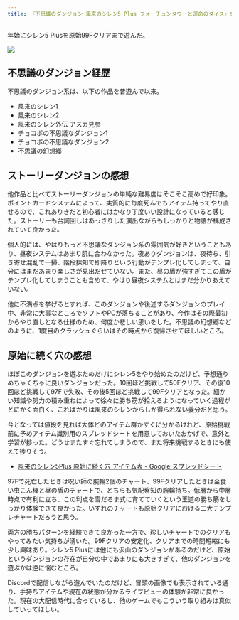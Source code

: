 ```yaml
---
title: 『不思議のダンジョン 風来のシレン5 Plus フォーチュンタワーと運命のダイス』をやった
---
```

年始にシレン5 Plusを原始99Fクリアまで遊んだ。

![](https://lh4.googleusercontent.com/XmABO1lXOSSN3BNFttdeXAGcOxY1qi6QS6QXWcGaj52v5r27ZKxRweHsvHLyHU5QmK5iR8jptLv8Yv8MsQjZl3GzLBzCywp0OOO89m34tb2Jo2e3LKY2LPyGACuPnJeqb8yVA3Z-D_zMc6IafmfKDCI)

不思議のダンジョン経歴
-----------

不思議のダンジョン系は、以下の作品を昔遊んで以来。

*   風来のシレン1
*   風来のシレン2
*   風来のシレン外伝 アスカ見参
*   チョコボの不思議なダンジョン1
*   チョコボの不思議なダンジョン2
*   不思議の幻想郷

ストーリーダンジョンの感想
-------------

他作品と比べてストーリーダンジョンの単純な難易度はそこそこ高めで好印象。ポイントカードシステムによって、実質的に毎度死んでもアイテム持ってやり直せるので、これありきだと初心者にはかなり丁度いい設計になっていると感じた。ストーリーも台詞回しはあっさりした演出ながらもしっかりと物語が構成されていて良かった。

個人的には、やはりもっと不思議なダンジョン系の雰囲気が好きということもあり、昼夜システムはあまり肌に合わなかった。夜ありダンジョンは、夜待ち、引き寄せ混乱で一掃、階段探知で即降りという行動がテンプレ化してしまって、自分にはまだあまり楽しさが見出だせていない。また、昼の盾が強すぎてこの盾がテンプレ化してしまうことも含めて、やはり昼夜システムとはまだ分かりあえていない。

他に不満点を挙げるとすれば、このダンジョンや後述するダンジョンのプレイ中、非常に大事なところでソフトやPCが落ちることがあり、今作はその際最初からやり直しとなる仕様のため、何度か悲しい思いをした。不思議の幻想郷などのように、1度目のクラッシュぐらいはその時点から復帰させてほしいところ。

原始に続く穴の感想
---------

ほぼこのダンジョンを遊ぶためだけにシレン5をやり始めたのだけど、予想通りめちゃくちゃに良いダンジョンだった。10回ほど挑戦して50Fクリア、その後10回ほど挑戦して97Fで失敗、その後5回ほど挑戦して99Fクリアとなった。細かい知識や努力の積み重ねによって徐々に勝ち筋が拾えるようになっていく過程がとにかく面白く、こればかりは風来のシレンからしか得られない養分だと思う。

今となっては値段を見れば大体どのアイテム群かすぐに分かるけれど、原始挑戦前に予めアイテム識別用のスプレッドシートを用意しておいたおかげで、意外と学習が捗った。どうせまたすぐ忘れてしまうので、また将来挑戦するときにも使えて捗りそう。

*   [風来のシレン5Plus 原始に続く穴 アイテム表 - Google スプレッドシート](https://docs.google.com/spreadsheets/d/1o9BS04oNfAIeWOH8WKiYtAM6ALviTyS9G8BBAqHoO90/edit#gid=588333230)

97Fで死亡したときは呪い師の腕輪2個のチャート、99Fクリアしたときは金食い虫こん棒と昼の盾のチャートで、どちらも気配察知の腕輪持ち。低層から中層時点で有利に立ち、この利点を雪だるま式に育てていくという王道の勝ち筋をしっかり体験できて良かった。いずれのチャートも原始クリアにおける二大テンプレチャートだろうと思う。

両方の勝ちパターンを経験できて良かった一方で、珍しいチャートでのクリアもやってみたい気持ちが湧いた。99Fクリアの安定化、クリアまでの時間短縮にも少し興味あり。シレン5 Plusには他にも沢山のダンジョンがあるのだけど、原始というダンジョンの存在が自分の中であまりにも大きすぎて、他のダンジョンを遊ぶかは逆に悩むところ。

Discordで配信しながら遊んでいたのだけど、冒頭の画像でも表示されている通り、手持ちアイテムや現在の状態が分かるライブビューの体験が非常に良かった。現在の大配信時代に合っているし、他のゲームでもこういう取り組みは真似していってほしい。
